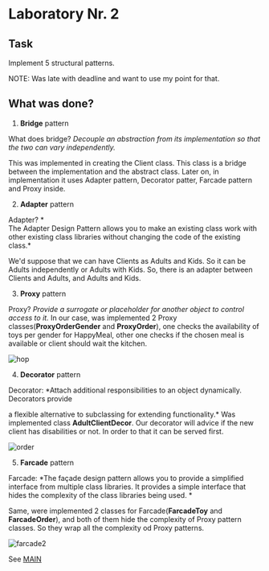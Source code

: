 # Laboratory Nr. 2
## Task
Implement 5 structural patterns.

NOTE: Was late with deadline and want to use my point for that.

## What was done?

1. **Bridge** pattern

What does bridge? *Decouple an abstraction from its implementation so that the two can vary
independently.* 

This was implemented in creating the Client class. This class is a bridge between the implementation and the abstract class.
Later on, in implementation it uses Adapter pattern, Decorator patter, Farcade pattern and Proxy inside.


2. **Adapter** pattern

Adapter? *	
The Adapter Design Pattern allows you to make an existing class work with other existing class libraries without changing the code of the existing class.*

We'd suppose that we can have Clients as Adults and Kids. So it can be Adults independently or Adults with Kids.
So, there is an adapter between Clients and Adults, and Adults and Kids.

3. **Proxy** pattern

Proxy? *Provide a surrogate or placeholder for another object to control access to it.*
In our case, was implemented 2 Proxy classes(**ProxyOrderGender** and **ProxyOrder**), one checks the availability of toys per gender for HappyMeal, other one
checks if the chosen meal is available or client should wait the kitchen.

![hop](https://user-images.githubusercontent.com/24621285/55293853-a7e5c880-5403-11e9-8a68-d99f31ed8df9.PNG)

4. **Decorator** pattern

Decorator: *Attach additional responsibilities to an object dynamically. Decorators provide



a flexible alternative to subclassing for extending functionality.*
Was implemented class **AdultClientDecor**.
Our decorator will advice if the new client has disabilities or not. In order to that it can be served first.

![order](https://user-images.githubusercontent.com/24621285/55293854-a7e5c880-5403-11e9-923b-aa452e8df81d.PNG)

5. **Farcade** pattern

Farcade: *The façade design pattern allows you to provide a simplified interface from multiple class libraries. It provides a simple interface that hides the complexity of the class libraries being used. *

Same, were implemented 2 classes for Farcade(**FarcadeToy** and **FarcadeOrder**), and both of them hide the complexity of Proxy pattern classes.
So they wrap all the complexity od Proxy patterns.

![farcade2](https://user-images.githubusercontent.com/24621285/55293852-a7e5c880-5403-11e9-81ff-445e58d938b6.PNG)



See [MAIN](https://github.com/Secoranda/TMPS/blob/master/LAB2/LAB2/LAB2/Program.cs)
